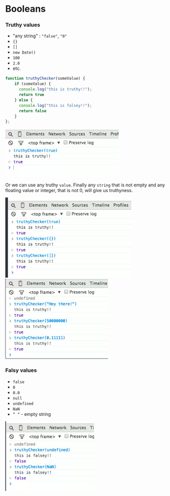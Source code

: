 # Booleans

### Truthy values

* "any string" : `"false"`, `"0"`
* `{}`
* `[]`
* `new Date()`
*  `100`
* `2.0`
* etc. 

```js
function truthyChecker(someValue) {
    if (someValue) {
      console.log("this is truthy!!");
      return true
    } else {
      console.log("this is falsey!!");
      return false
    }
};
```
![truthy](../truthy.png)

Or we can use any truthy `value`. Finally any `string` that is not empty and any floating value or integer, that is not 0, will give us truthyness. 

![truthy2](../truthy2.png)
![truthy3](../truthy3.png)

### Falsy values 

* `false`
* `0`
* `0.0`
* `null`
* `undefined`
* `NaN`
* `‟ ”` - empty string

![truthy4](../truthy4.png)


